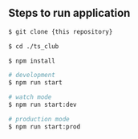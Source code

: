 
## Steps to run application
```bash
$ git clone {this repository}
```
```bash
$ cd ./ts_club
```
```bash
$ npm install
```
```bash
# development
$ npm run start

# watch mode
$ npm run start:dev

# production mode
$ npm run start:prod
```